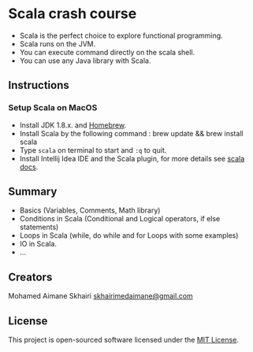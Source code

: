 # Scala crash course

- Scala is the perfect choice to explore functional programming.
- Scala runs on the JVM.
- You can execute command directly on the scala shell.
- You can use any Java library with Scala.

## Instructions
### Setup Scala on MacOS

- Install JDK 1.8.x. and [Homebrew](https://brew.sh/).
- Install Scala by the following command :
    brew update && brew install scala
- Type ```scala``` on terminal to start and ```:q``` to quit.
- Install Intellij Idea IDE and the Scala plugin,
 for more details see 
 [scala docs](https://docs.scala-lang.org/getting-started-intellij-track/getting-started-with-scala-in-intellij.html).

## Summary

- Basics (Variables, Comments, Math library)
- Conditions in Scala (Conditional and Logical operators, if else statements)
- Loops in Scala (while, do while and for Loops with some examples)
- IO in Scala.
- ... 

## Creators

  Mohamed Aimane Skhairi
  skhairimedaimane@gmail.com

## License

This project is open-sourced software licensed under the [MIT License](https://opensource.org/licenses/MIT).
